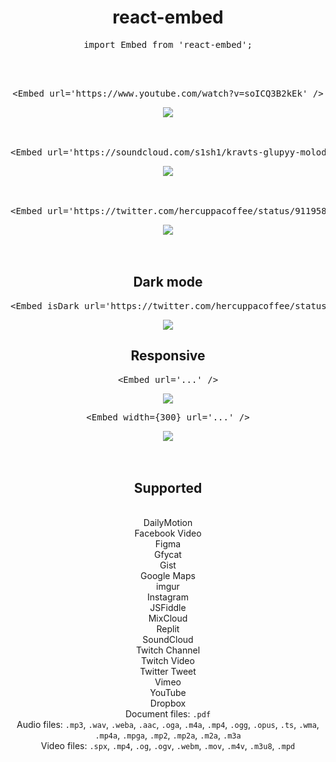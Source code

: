 <div align="center">
  <h1>
    react-embed
  </h1>
</div>

<div align="center">
  <pre>import Embed from 'react-embed';</pre>
</div>

<br />
<br />

<div align="center">
  <pre>&#x3C;Embed url=&#x27;https://www.youtube.com/watch?v=soICQ3B2kEk&#x27; /&#x3E;</pre>
  <img src="https://user-images.githubusercontent.com/9773803/53292118-473ced80-37be-11e9-8cba-1380e111ef33.png">
</div>

<br />
<br />

<div align="center">
  <pre>&#x3C;Embed url=&#x27;https://soundcloud.com/s1sh1/kravts-glupyy-molodoy-na-meli&#x27; /&#x3E;</pre>
  <img src="https://user-images.githubusercontent.com/9773803/53292083-933b6280-37bd-11e9-8762-3a47b0a3bba3.png">
</div>

<br />
<br />

<div align="center">
  <pre>&#x3C;Embed url=&#x27;https://twitter.com/hercuppacoffee/status/911958476678561792&#x27; /&#x3E;</pre>
  <img src="https://user-images.githubusercontent.com/9773803/53292170-e6fa7b80-37be-11e9-87ab-8b16ab696412.png">
</div>

<br />
<br />

<div align="center">
  <h2>
    Dark mode
  </h2>
</div>

<div align="center">
  <pre>&#x3C;Embed isDark url=&#x27;https://twitter.com/hercuppacoffee/status/911958476678561792&#x27; /&#x3E;</pre>
  <img src="https://user-images.githubusercontent.com/9773803/80277289-44a19500-86ee-11ea-8dc7-0d12888cbc2d.png">
</div>

<div align="center">
  <h2>
    Responsive
  </h2>
</div>

<div align="center">
  <pre>&#x3C;Embed url=&#x27;...&#x27; /&#x3E;</pre>
  <img src="https://user-images.githubusercontent.com/9773803/80277360-b548b180-86ee-11ea-9b25-3eaa10027ca6.png">
</div>

<div align="center">
  <pre>&#x3C;Embed width={300} url=&#x27;...&#x27; /&#x3E;</pre>
  <img src="https://user-images.githubusercontent.com/9773803/80277561-1cb33100-86f0-11ea-9d5c-bc2f55929a1d.png">
</div>

<br />
<br />

<div align="center">
  <h2>
    Supported
  </h2>
</div>

<br />

<div align="center">
  <div>DailyMotion</div>
  <div>Facebook Video</div>
  <div>Figma</div>
  <div>Gfycat</div>
  <div>Gist</div>
  <div>Google Maps</div>
  <div>imgur</div>
  <div>Instagram</div>
  <div>JSFiddle</div>
  <div>MixCloud</div>
  <div>Replit</div>
  <div>SoundCloud</div>
  <div>Twitch Channel</div>
  <div>Twitch Video</div>
  <div>Twitter Tweet</div>
  <div>Vimeo</div>
  <div>YouTube</div>
  <div>Dropbox</div>
  <div>Document files: <code>.pdf</code></div>
  <div>Audio files: <code>.mp3</code>, <code>.wav</code>, <code>.weba</code>, <code>.aac</code>, <code>.oga</code>, <code>.m4a</code>, <code>.mp4</code>, <code>.ogg</code>, <code>.opus</code>, <code>.ts</code>, <code>.wma</code>, <code>.mp4a</code>, <code>.mpga</code>, <code>.mp2</code>, <code>.mp2a</code>, <code>.m2a</code>, <code>.m3a</code></div>
  <div>Video files: <code>.spx</code>, <code>.mp4</code>, <code>.og</code>, <code>.ogv</code>, <code>.webm</code>, <code>.mov</code>, <code>.m4v</code>, <code>.m3u8</code>, <code>.mpd</code></div>
</div>
